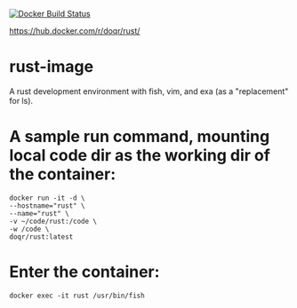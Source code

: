 [![Docker Build Status](https://img.shields.io/docker/build/jrottenberg/ffmpeg.svg)](quartzinquartz/rust-image)

https://hub.docker.com/r/doqr/rust/

# rust-image

A rust development environment with fish, vim, and exa (as a "replacement" for ls).


# A sample run command, mounting local code dir as the working dir of the container:

```
docker run -it -d \
--hostname="rust" \
--name="rust" \
-v ~/code/rust:/code \
-w /code \
doqr/rust:latest
```

# Enter the container:
```
docker exec -it rust /usr/bin/fish
```

